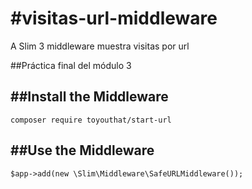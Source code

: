 #visitas-url-middleware
===================
A Slim 3 middleware muestra visitas por url

##Práctica final del módulo 3

##Install the Middleware
----------------------
```
composer require toyouthat/start-url
```

##Use the Middleware
------------------
```
$app->add(new \Slim\Middleware\SafeURLMiddleware());
```
